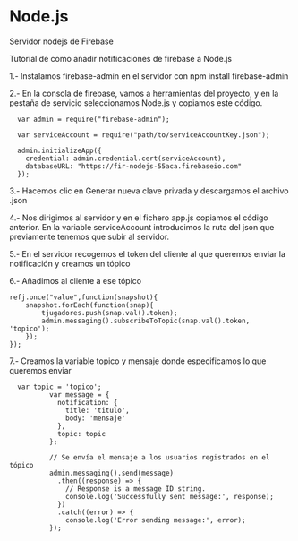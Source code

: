 # Node.js
Servidor nodejs de Firebase

Tutorial de como añadir notificaciones de firebase a Node.js

1.- Instalamos firebase-admin en el servidor con npm install firebase-admin

2.- En la consola de firebase, vamos a herramientas del proyecto, y en la pestaña de servicio
seleccionamos Node.js y copiamos este código.

```
  var admin = require("firebase-admin");

  var serviceAccount = require("path/to/serviceAccountKey.json");

  admin.initializeApp({
    credential: admin.credential.cert(serviceAccount),
    databaseURL: "https://fir-nodejs-55aca.firebaseio.com"
  });
```

3.- Hacemos clic en Generar nueva clave privada y descargamos el archivo .json

4.- Nos dirigimos al servidor y en el fichero app.js copiamos el código anterior. En la variable serviceAccount
introducimos la ruta del json que previamente tenemos que subir al servidor.

5.- En el servidor recogemos el token del cliente al que queremos enviar la notificación y creamos un tópico

6.- Añadimos al cliente a ese tópico

```
refj.once("value",function(snapshot){
    snapshot.forEach(function(snap){
        tjugadores.push(snap.val().token);
        admin.messaging().subscribeToTopic(snap.val().token, 'topico');
    });
});
```

7.- Creamos la variable topico y mensaje donde especificamos lo que queremos enviar

```
  var topic = 'topico';
          var message = {
            notification: {
              title: 'titulo',
              body: 'mensaje'
            },
            topic: topic
          };

          // Se envía el mensaje a los usuarios registrados en el tópico
          admin.messaging().send(message)
            .then((response) => {
              // Response is a message ID string.
              console.log('Successfully sent message:', response);
            })
            .catch((error) => {
              console.log('Error sending message:', error);
          });
```
